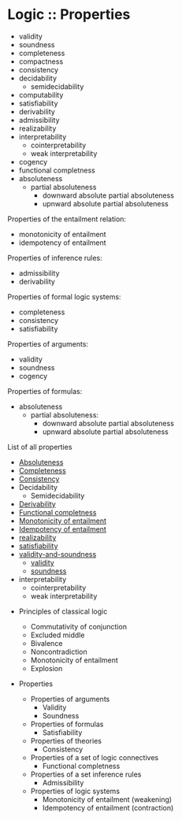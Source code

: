 # Logic :: Properties

- validity
- soundness
- completeness
- compactness
- consistency
- decidability
  - semidecidability
- computability
- satisfiability
- derivability
- admissibility
- realizability
- interpretability
  - cointerpretability
  - weak interpretability
- cogency
- functional completness
- absoluteness
  - partial absoluteness
    - downward absolute partial absoluteness
    - upnward absolute partial absoluteness





Properties of the entailment relation:
- monotonicity of entailment
- idempotency of entailment

Properties of inference rules:
- admissibility
- derivability

Properties of formal logic systems:
- completeness
- consistency
- satisfiability

Properties of arguments:
- validity
- soundness
- cogency

Properties of formulas:
- absoluteness
  - partial absoluteness:
    - downward absolute partial absoluteness
    - upnward absolute partial absoluteness



List of all properties
- [Absoluteness](./absoluteness.md)
- [Completeness](./completeness.md)
- [Consistency](./consistency.md)
- Decidability
  - Semidecidability
- [Derivability](./derivability.md)
- [Functional completness](./functional-completness.md)
- [Monotonicity of entailment](./monotonicity-of-entailment.md)
- [Idempotency of entailment](./idempotency-of-entailment.md)
- [realizability](./realizability.md)
- [satisfiability](./satisfiability.md)
- [validity-and-soundness](./validity-and-soundness.md)
  - [validity](./validity.md)
  - [soundness](./soundness.md)
- interpretability
  - cointerpretability
  - weak interpretability



* Principles of classical logic
  - Commutativity of conjunction
  - Excluded middle
  - Bivalence
  - Noncontradiction
  - Monotonicity of entailment
  - Explosion

* Properties
  * Properties of arguments
    - Validity
    - Soundness
  * Properties of formulas
    - Satisfiability
  * Properties of theories
    - Consistency
  * Properties of a set of logic connectives
    - Functional completness
  * Properties of a set inference rules
      - Admissibility
  * Properties of logic systems
    - Monotonicity of entailment (weakening)
    - Idempotency of entailment (contraction)
